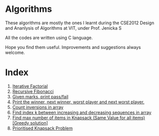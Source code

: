 # Algorithms
These algorithms are mostly the ones I learnt during the CSE2012 Design and Ananlysis of Algorithms at VIT, under Prof. Jenicka S

All the codes are written using C language.

Hope you find them useful. Improvements and suggestions always welcome.
# Index
1. [Iterative Factorial](./Iterative%20Factorial/)
2. [Recursive Fibonacci](./Recursive%20Fibonacci/)
3. [Given marks, print pass/fail](./Pass%20or%20Fail/)
4. [Print the winner, next winner, worst player and next worst player.](./Winners%20and%20worst%20Players/) 
5. [Count inversions in array](./Count%20Inversions/)
6. [Find index k between increasing and decreasing sequences in array](./Find%20index%20k%20in%20array/)
7. [Find max number of items in Knapsack (Same Value for all items) [Greedy solution]](./Find%20max%20items%20knapsack/)
8. [Prioritised Knapsack Problem]()